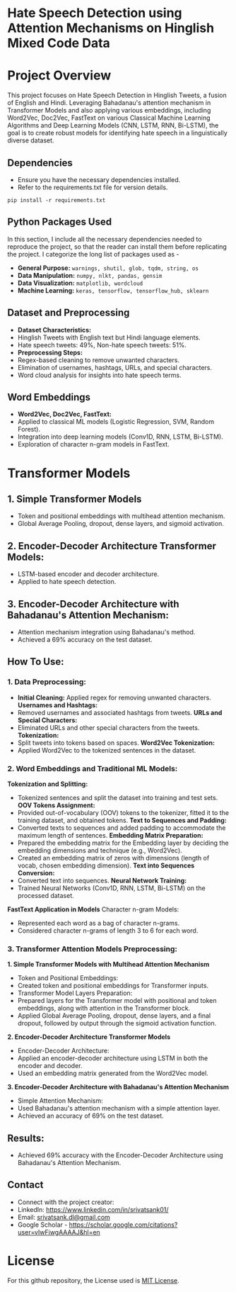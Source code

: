 # Hate Speech Detection using Attention Mechanisms on Hinglish Mixed Code Data

# **Project Overview**
This project focuses on Hate Speech Detection in Hinglish Tweets, a fusion of English and Hindi. Leveraging Bahadanau's attention mechanism in Transformer Models and also applying various embeddings, including Word2Vec, Doc2Vec, FastText on various Classical Machine Learning Algorithms and Deep Learning Models (CNN, LSTM, RNN, Bi-LSTM), the goal is to create robust models for identifying hate speech in a linguistically diverse dataset.

## Dependencies
- Ensure you have the necessary dependencies installed.
- Refer to the requirements.txt file for version details.
```
pip install -r requirements.txt
```


## Python Packages Used
In this section, I include all the necessary dependencies needed to reproduce the project, so that the reader can install them before replicating the project. I categorize the long list of packages used as - 
- **General Purpose:** `warnings, shutil, glob, tqdm, string, os`
- **Data Manipulation:** `numpy, nlkt, pandas, gensim`
- **Data Visualization:** `matplotlib, wordcloud`
- **Machine Learning:** `keras, tensorflow, tensorflow_hub, sklearn`

## Dataset and Preprocessing
- **Dataset Characteristics:**
- Hinglish Tweets with English text but Hindi language elements.
- Hate speech tweets: 49%, Non-hate speech tweets: 51%.
- **Preprocessing Steps:**
- Regex-based cleaning to remove unwanted characters.
- Elimination of usernames, hashtags, URLs, and special characters.
- Word cloud analysis for insights into hate speech terms.

## Word Embeddings
- **Word2Vec, Doc2Vec, FastText:**
- Applied to classical ML models (Logistic Regression, SVM, Random Forest).
- Integration into deep learning models (Conv1D, RNN, LSTM, Bi-LSTM).
- Exploration of character n-gram models in FastText.

# Transformer Models
## **1. Simple Transformer Models**
- Token and positional embeddings with multihead attention mechanism.
- Global Average Pooling, dropout, dense layers, and sigmoid activation.

## **2. Encoder-Decoder Architecture Transformer Models:**
- LSTM-based encoder and decoder architecture.
- Applied to hate speech detection.

## **3. Encoder-Decoder Architecture with Bahadanau's Attention Mechanism:**
- Attention mechanism integration using Bahadanau's method.
- Achieved a 69% accuracy on the test dataset.

## **How To Use:**
### 1. Data Preprocessing:
- **Initial Cleaning:**
Applied regex for removing unwanted characters.
**Usernames and Hashtags:**
- Removed usernames and associated hashtags from tweets.
**URLs and Special Characters:**
- Eliminated URLs and other special characters from the tweets.
**Tokenization:**
- Split tweets into tokens based on spaces.
**Word2Vec Tokenization:**
- Applied Word2Vec to the tokenized sentences in the dataset.
### **2. Word Embeddings and Traditional ML Models:**
**Tokenization and Splitting:**
- Tokenized sentences and split the dataset into training and test sets.
**OOV Tokens Assignment:**
- Provided out-of-vocabulary (OOV) tokens to the tokenizer, fitted it to the training dataset, and obtained tokens.
**Text to Sequences and Padding:**
- Converted texts to sequences and added padding to accommodate the maximum length of sentences.
**Embedding Matrix Preparation:**
- Prepared the embedding matrix for the Embedding layer by deciding the embedding dimensions and technique (e.g., Word2Vec).
- Created an embedding matrix of zeros with dimensions (length of vocab, chosen embedding dimension).
**Text into Sequences Conversion:**
- Converted text into sequences.
**Neural Network Training:**
- Trained Neural Networks (Conv1D, RNN, LSTM, Bi-LSTM) on the processed dataset.

**FastText Application in Models**
Character n-gram Models:
- Represented each word as a bag of character n-grams.
- Considered character n-grams of length 3 to 6 for each word.

### 3. Transformer Attention Models Preprocessing:
**1. Simple Transformer Models with Multihead Attention Mechanism**
- Token and Positional Embeddings:
- Created token and positional embeddings for Transformer inputs.
- Transformer Model Layers Preparation:
- Prepared layers for the Transformer model with positional and token embeddings, along with attention in the Transformer block.
- Applied Global Average Pooling, dropout, dense layers, and a final dropout, followed by output through the sigmoid activation function.

**2. Encoder-Decoder Architecture Transformer Models**
- Encoder-Decoder Architecture:
- Applied an encoder-decoder architecture using LSTM in both the encoder and decoder.
- Used an embedding matrix generated from the Word2Vec model.

**3. Encoder-Decoder Architecture with Bahadanau's Attention Mechanism**
- Simple Attention Mechanism:
- Used Bahadanau's attention mechanism with a simple attention layer.
- Achieved an accuracy of 69% on the test dataset.

## Results:
- Achieved 69% accuracy with the Encoder-Decoder Architecture using Bahadanau's Attention Mechanism.

## Contact
- Connect with the project creator:
- LinkedIn: https://www.linkedin.com/in/srivatsank01/
- Email: srivatsank.dl@gmail.com
- Google Scholar - https://scholar.google.com/citations?user=vIwFiwgAAAAJ&hl=en

# License
For this github repository, the License used is [MIT License](https://opensource.org/license/mit/).
